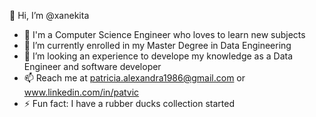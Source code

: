 👋 Hi, I’m @xanekita
- 👀 I'm a Computer Science Engineer who loves to learn new subjects 
- 🌱 I’m currently enrolled in my Master Degree in Data Engineering
- 💞️ I’m looking an experience to develope my knowledge as a Data Engineer and software developer
- 📫 Reach me at patricia.alexandra1986@gmail.com or www.linkedin.com/in/patvic
- ⚡ Fun fact: I have a rubber ducks collection started 

<!---
xanekita/xanekita is a ✨ special ✨ repository because its `README.md` (this file) appears on your GitHub profile.
You can click the Preview link to take a look at your changes.
--->
